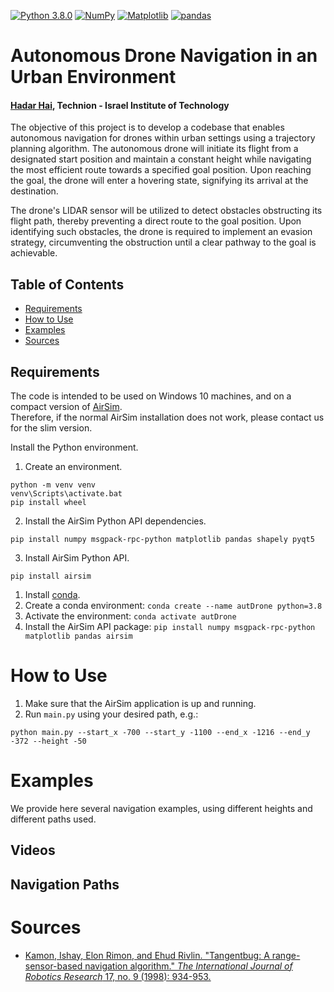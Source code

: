[![Python 3.8.0](https://img.shields.io/badge/python-3.8.10+-blue?logo=python&logoColor=white)](https://www.python.org/downloads/release/python-3810/)
[![NumPy](https://img.shields.io/badge/numpy-1.26.2+-green?logo=numpy&logoColor=white)](https://pypi.org/project/numpy/1.26.2/)
[![Matplotlib](https://img.shields.io/badge/matplotlib-3.8.2+-green?logo=plotly&logoColor=white)](https://pypi.org/project/matplotlib/3.8.2)
[![pandas](https://img.shields.io/badge/pandas-2.1.4+-green?logo=pandas&logoColor=white)](https://pandas.org/)

# Autonomous Drone Navigation in an Urban Environment



#### [Hadar Hai](https://www.linkedin.com/in/hadar-hai/), Technion - Israel Institute of Technology

The objective of this project is to develop a codebase that enables autonomous navigation for drones within urban settings using a trajectory planning algorithm. The autonomous drone will initiate its flight from a designated start position and maintain a constant height while navigating the most efficient route towards a specified goal position. Upon reaching the goal, the drone will enter a hovering state, signifying its arrival at the destination.

The drone's LIDAR sensor will be utilized to detect obstacles obstructing its flight path, thereby preventing a direct route to the goal position. Upon identifying such obstacles, the drone is required to implement an evasion strategy, circumventing the obstruction until a clear pathway to the goal is achievable.

## Table of Contents

* [Requirements](#requirements)
* [How to Use](#how-to-use)
* [Examples](#examples)
* [Sources](#sources)

## Requirements

The code is intended to be used on Windows 10 machines, and on a compact version of [AirSim](https://microsoft.github.io/AirSim/#how-to-get-it).  
Therefore, if the normal AirSim installation does not work, please contact us for the slim version.

Install the Python environment.

1. Create an environment.

```batch
python -m venv venv 
venv\Scripts\activate.bat
pip install wheel
```

2. Install the AirSim Python API dependencies.

```batch
pip install numpy msgpack-rpc-python matplotlib pandas shapely pyqt5 
```

3. Install AirSim Python API.

```batch
pip install airsim
```

   1. Install [conda](https://www.anaconda.com/download#downloads).
   2. Create a conda environment: `conda create --name autDrone python=3.8`
   3. Activate the environment: `conda activate autDrone`
   4. Install the AirSim API package: `pip install numpy msgpack-rpc-python matplotlib pandas airsim`

# How to Use

1. Make sure that the AirSim application is up and running.  
2. Run `main.py` using your desired path, e.g.:

```batch
python main.py --start_x -700 --start_y -1100 --end_x -1216 --end_y -372 --height -50
```

# Examples

We provide here several navigation examples, using different heights and different paths used.

## Videos




## Navigation Paths



# Sources

* [Kamon, Ishay, Elon Rimon, and Ehud Rivlin. "Tangentbug: A range-sensor-based navigation algorithm." *The International Journal of Robotics Research* 17, no. 9 (1998): 934-953.](https://csaws.cs.technion.ac.il/~ehudr/publications/pdf/KamonRR98a.pdf)